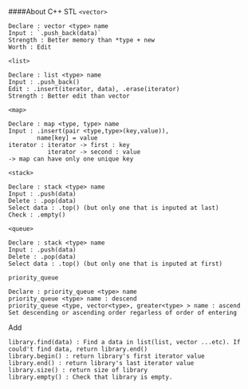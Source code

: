 ####About C++ STL
`<vector>`

    Declare : vector <type> name
    Input : `.push_back(data)`
    Strength : Better memory than *type + new
    Worth : Edit

`<list>`

    Declare : list <type> name
    Input : .push_back()
    Edit : .insert(iterator, data), .erase(iterator)
    Strength : Better edit than vector

`<map>`

    Declare : map <type, type> name
    Input : .insert(pair <type,type>(key,value)), 
            name[key] = value
    iterator : iterator -> first : key
               iterator -> second : value
    -> map can have only one unique key
    
`<stack>`

    Declare : stack <type> name
    Input : .push(data)
    Delete : .pop(data)
    Select data : .top() (but only one that is inputed at last)
    Check : .empty()

`<queue>`

    Declare : stack <type> name
    Input : .push(data)
    Delete : .pop(data)
    Select data : .top() (but only one that is inputed at first)

`priority_queue`

    Declare : priority_queue <type> name
    priority_queue <type> name : descend
    priority_queue <type, vector<type>, greater<type> > name : ascend
    Set descending or ascending order regarless of order of entering

Add

    library.find(data) : Find a data in list(list, vector ...etc). If could't find data, return library.end()
    library.begin() : return library's first iterator value
    library.end() : return library's last iterator value
    library.size() : return size of library
    library.empty() : Check that library is empty.